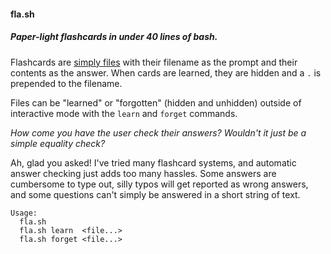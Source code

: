 #### fla.sh

##### Paper-light flashcards in under 40 lines of bash.

Flashcards are [simply files](http://en.wikipedia.org/wiki/Everything_is_a_file) with their filename as the prompt and their contents as the answer. When cards are learned, they are hidden and a `.` is prepended to the filename.

Files can be "learned" or "forgotten" (hidden and unhidden) outside of interactive mode with the `learn` and `forget` commands.

*How come you have the user check their answers? Wouldn't it just be a simple equality check?*

Ah, glad you asked! I've tried many flashcard systems, and automatic answer checking just adds too many hassles. Some answers are cumbersome to type out, silly typos will get reported as wrong answers, and some questions can't simply be answered in a short string of text.



```
Usage:
  fla.sh
  fla.sh learn  <file...>
  fla.sh forget <file...>
```
